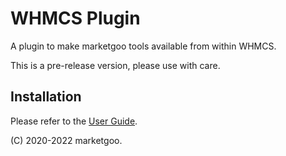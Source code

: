 # WHMCS Plugin

A plugin to make marketgoo tools available from within WHMCS.

This is a pre-release version, please use with care.

## Installation

Please refer to the
[User Guide](https://www.notion.so/User-Guide-7c0679f11fd446528600c0d6010d2016).

(C) 2020-2022 marketgoo.


